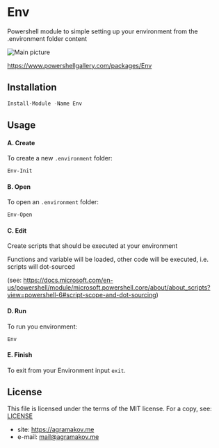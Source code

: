 # Env
Powershell module to simple setting up your environment from the .environment folder content

![Main picture](https://www.lucidchart.com/publicSegments/view/9f656aca-f10b-47ef-b834-badde3c3a2d9/image.png)

https://www.powershellgallery.com/packages/Env

## Installation

```powershell
Install-Module -Name Env
```

## Usage

#### A. Create

To create a new `.environment` folder:

```powershell
Env-Init
```

#### B. Open

To open an `.environment` folder:

```powershell
Env-Open
```

#### C. Edit

Create scripts that should be executed at your environment

Functions and variable will be loaded, other code will be executed, i.e. scripts will dot-sourced

(see: https://docs.microsoft.com/en-us/powershell/module/microsoft.powershell.core/about/about_scripts?view=powershell-6#script-scope-and-dot-sourcing)

#### D. Run

To run you environment:

```powershell
Env
```

#### E. Finish

To exit from your Environment input `exit`.


## License

This file is licensed under the terms of the MIT license.
For a copy, see: [LICENSE](LICENSE)

- site:    https://agramakov.me
- e-mail:  mail@agramakov.me
